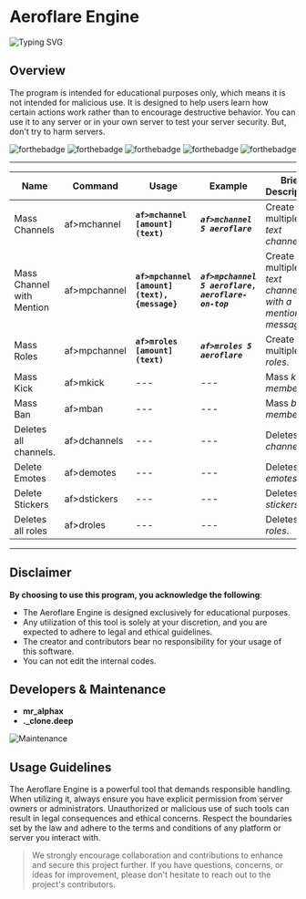 # Aeroflare Engine
![Typing SVG](https://readme-typing-svg.demolab.com/?lines=One+of+the+best+Discord+nuke+Engine+⭐)
## Overview
The program is intended for educational purposes only, which means it is not intended for malicious use. It is designed to help users learn how certain actions work rather than to encourage destructive behavior. You can use it to any server or in your own server to test your server security. But, don't try to harm servers.

![forthebadge](https://forthebadge.com/images/badges/no-ragrets.svg)
![forthebadge](https://forthebadge.com/images/badges/made-with-javascript.svg) 
![forthebadge](https://forthebadge.com/images/badges/made-with-typescript.svg)
![forthebadge](http://forthebadge.com/images/badges/built-with-love.svg)
![forthebadge](https://forthebadge.com/images/badges/ctrl-c-ctrl-v.svg)

---

|Name|Command|Usage|Example|Brief Description|
|-|-|-|-|-|
| Mass Channels | af>mchannel | **`af>mchannel [amount] (text)`** | ***`af>mchannel 5 aeroflare`*** | Create multiple *text channels*. |
| Mass Channel with Mention | af>mpchannel | **`af>mpchannel [amount] (text), {message}`** | ***`af>mpchannel 5 aeroflare, aeroflare-on-top`*** | Create multiple *text channels with a mention message*. |
| Mass Roles | af>mpchannel | **`af>mroles [amount] (text)`** | ***`af>mroles 5 aeroflare`*** | Create multiple *roles*. |
| Mass Kick | af>mkick | --- | --- | Mass *kick members*. |
| Mass Ban | af>mban | --- | --- | Mass *ban members*. |
| Deletes all channels. | af>dchannels | --- | --- | Deletes *all channels*. |
| Delete Emotes | af>demotes | --- | --- | Deletes *all emotes*. |
| Delete Stickers | af>dstickers | --- | --- | Deletes all *stickers*. |
| Deletes all roles | af>droles | --- | --- | Deletes all *roles*. |

---
## Disclaimer
**By choosing to use this program, you acknowledge the following**:
- The Aeroflare Engine is designed exclusively for educational purposes.
- Any utilization of this tool is solely at your discretion, and you are expected to adhere to legal and ethical guidelines.
- The creator and contributors bear no responsibility for your usage of this software.
- You can not edit the internal codes.

## Developers & Maintenance
- **mr_alphax**
- **._clone.deep**

![Maintenance](https://img.shields.io/maintenance/yes/2023)

## Usage Guidelines
The Aeroflare Engine is a powerful tool that demands responsible handling. When utilizing it, always ensure you have explicit permission from server owners or administrators. Unauthorized or malicious use of such tools can result in legal consequences and ethical concerns. Respect the boundaries set by the law and adhere to the terms and conditions of any platform or server you interact with.

> We strongly encourage collaboration and contributions to enhance and secure this project further. If you have questions, concerns, or ideas for improvement, please don't hesitate to reach out to the project's contributors.
